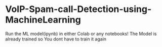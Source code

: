 # VoIP-Spam-call-Detection-using-MachineLearning
Run the ML model(ipynb) in either Colab or any notebooks!
The Model is already trained so You dont have  to train it again
